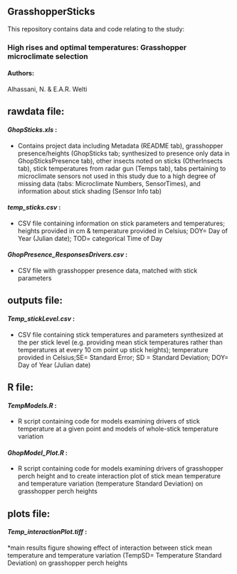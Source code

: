 ## GrasshopperSticks
This repository contains data and code relating to the study:

### **High rises and optimal temperatures: Grasshopper microclimate selection** 

#### Authors:
Alhassani, N. & E.A.R. Welti

## rawdata file:

#### ***GhopSticks.xls*** :
* Contains project data including Metadata (README tab), grasshopper presence/heights (GhopSticks tab; synthesized to presence only data in GhopSticksPresence tab), other insects noted on sticks (OtherInsects tab), stick temperatures from radar gun (Temps tab), tabs pertaining to microclimate sensors not used in this study due to a high degree of missing data (tabs: Microclimate Numbers, SensorTimes), and information about stick shading (Sensor Info tab)

#### ***temp_sticks.csv*** :
* CSV file containing information on stick parameters and temperatures; heights provided in cm & temperature provided in Celsius; DOY= Day of Year (Julian date); TOD= categorical Time of Day

#### ***GhopPresence_ResponsesDrivers.csv*** :
* CSV file with grasshopper presence data, matched with stick parameters

## outputs file:

#### ***Temp_stickLevel.csv*** :
* CSV file containing stick temperatures and parameters synthesized at the per stick level (e.g. providing mean stick temperatures rather than temperatures at every 10 cm point up stick heights); temperature provided in Celsius;SE= Standard Error; SD = Standard Deviation;  DOY= Day of Year (Julian date)


## R file:

#### ***TempModels.R*** :
* R script containing code for models examining drivers of stick temperature at a given point and models of whole-stick temperature variation

#### ***GhopModel_Plot.R*** :
* R script containing code for models examining drivers of grasshopper perch height and to create interaction plot of stick mean temperature and temperature variation (temperature Standard Deviation) on grasshopper perch heights

## plots file:

#### ***Temp_interactionPlot.tiff*** :
*main results figure showing effect of interaction between stick mean temperature and temperature variation (TempSD= Temperature Standard Deviation) on grasshopper perch heights